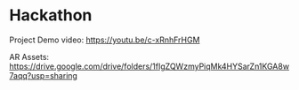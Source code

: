 # Hackathon

Project Demo video: https://youtu.be/c-xRnhFrHGM

AR Assets: https://drive.google.com/drive/folders/1fIgZQWzmyPiqMk4HYSarZn1KGA8w7aqq?usp=sharing
